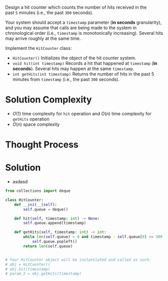 Design a hit counter which counts the number of hits received in the past `5` minutes (i.e., the past `300` seconds).

Your system should accept a `timestamp` parameter (**in seconds** granularity), and you may assume that calls are being made to the system in chronological order (i.e., `timestamp` is monotonically increasing). Several hits may arrive roughly at the same time.

Implement the `HitCounter` class:

- `HitCounter()` Initializes the object of the hit counter system.
- `void hit(int timestamp)` Records a hit that happened at `timestamp` (**in seconds**). Several hits may happen at the same `timestamp`.
- `int getHits(int timestamp)` Returns the number of hits in the past 5 minutes from `timestamp` (i.e., the past `300` seconds).
# Solution Complexity
- $O(1)$ time complexity for `hit` operation and $O(n)$ time complexity for `getHits` operation
- $O(n)$ space complexity
# Thought Process
# Solution
- asdasd
```Python
from collections import deque

class HitCounter:
	def __init__(self):
		self.queue = deque()

	def hit(self, timestamp: int) -> None:
		self.queue.append(timestamp)

	def getHits(self, timestamp: int) -> int:
		while len(self.queue) > 0 and timestamp - self.queue[0] >= 300:
			self.queue.popleft()
		return len(self.queue)


# Your HitCounter object will be instantiated and called as such:
# obj = HitCounter()
# obj.hit(timestamp)
# param_2 = obj.getHits(timestamp)
```